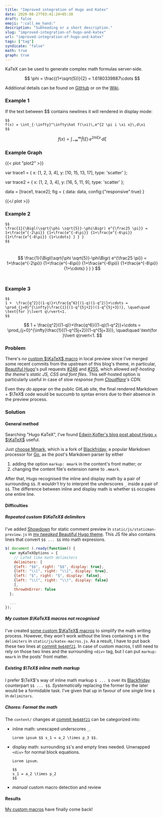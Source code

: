```yaml
---
title: "Improved integration of Hugo and Katex"
date: 2020-08-27T03:41:24+05:30
draft: false
emoji: ":call_me_hand:"
description: "Subheading or a short description."
slug: "improved-integration-of-hugo-and-katex"
url: "improved-integration-of-hugo-and-katex"
tags: ["tag"]
syndicate: "false"
math: true
graph: true
---
```

KaTeX can be used to generate complex math formulas server-side. 

$$
\phi = \frac{(1+\sqrt{5})}{2} = 1.6180339887\cdots
$$

Additional details can be found on [GitHub](https://github.com/Khan/KaTeX) or on the [Wiki](http://tiddlywiki.com/plugins/tiddlywiki/katex/).
<!--more-->

### Example 1

If the text between $$ contains newlines it will rendered in display mode:
```
$$
f(x) = \int_{-\infty}^\infty\hat f(\xi)\,e^{2 \pi i \xi x}\,d\xi
$$
```
$$
f(x) = \int_{-\infty}^\infty\hat f(\xi)\,e^{2 \pi i \xi x}\,d\xi
$$

### Example Graph

{{< plot "plot2" >}}

var trace1 = {
  x: [1, 2, 3, 4],
  y: [10, 15, 13, 17],
  type: 'scatter'
};

var trace2 = {
  x: [1, 2, 3, 4],
  y: [16, 5, 11, 9],
  type: 'scatter'
};

data = [trace1, trace2];
fig = {
  data: data,
  config:{"responsive":true}
}

{{</ plot >}}


### Example 2
```
$$
\frac{1}{\Bigl(\sqrt{\phi \sqrt{5}}-\phi\Bigr) e^{\frac25 \pi}} = 1+\frac{e^{-2\pi}} {1+\frac{e^{-4\pi}} {1+\frac{e^{-6\pi}} {1+\frac{e^{-8\pi}} {1+\cdots} } } }
$$
```
​​$$
\frac{1}{\Bigl(\sqrt{\phi \sqrt{5}}-\phi\Bigr) e^{\frac25 \pi}} = 1+\frac{e^{-2\pi}} {1+\frac{e^{-4\pi}} {1+\frac{e^{-6\pi}} {1+\frac{e^{-8\pi}} {1+\cdots} } } }
$$
​​ 

### Example 3
```
$$
1 +  \frac{q^2}{(1-q)}+\frac{q^6}{(1-q)(1-q^2)}+\cdots = \prod_{j=0}^{\infty}\frac{1}{(1-q^{5j+2})(1-q^{5j+3})}, \quad\quad \text{for }\lvert q\rvert<1.
$$
```
$$
1 +  \frac{q^2}{(1-q)}+\frac{q^6}{(1-q)(1-q^2)}+\cdots = \prod_{j=0}^{\infty}\frac{1}{(1-q^{5j+2})(1-q^{5j+3})}, \quad\quad \text{for }\lvert q\rvert<1.
$$

### Problem

There's _no_ [custom $\KaTeX$ macro][1] in local preview since I've merged some
recent commits from the upstream of this blog's theme, in particular,
[Beautiful Hugo][8]'s pull requests [#246][9] and [#255][10], which allowed
_self-hosting the theme's static JS, CSS and font files_.  This self-hosted
option is particularly useful in case of _slow response from [Cloudflare][11]'s
CDN_.


Even they _do_ appear on the public GitLab site, the final rendered Markdown +
$\TeX$ code would be succumb to syntax errors due to their absence in the
preview process.

### Solution
#### General method

Searching "Hugo KaTeX", I've found
[Edwin Kofler's blog post about Hugo + $\KaTeX$][2] useful.

Just [choose Mmark][3], which is a fork of [Blackfriday][4], a popular Markdown
processor for [Go][5], as the post's Markdown parser by either

1. adding the option `markup: mmark` in the content's front matter; or
2. changing the content file's extension name to `.mmark`.

After that, Hugo recognised the inline and display math by a pair of surrounding
`$$`. It _wouldn't_ try to interpret the underscores `_` inside a pair of `$$`.
The difference between inline and display math is whether `$$` occupies one
entire line.

#### Difficulties
##### Repeated custom $\KaTeX$ delimiters

I've added [Showdown][6] for static comment preview in
`static/js/staticman-preview.js` in
[my _tweaked_ Beautiful Hugo theme][7].  This JS file also contains lines that
convert `$$ ... $$` into math expresions.

```js
$( document ).ready(function() {
  var myKaTeXOptions = {
    // LaTeX like math delimiters
    delimiters: [
    {left: "$$", right: "$$", display: true},
    {left: "\\[", right: "\\]", display: true},
    {left: "$", right: "$", display: false},
    {left: "\\(", right: "\\)", display: false}
    ],
    throwOnError: false
  };

  ...
});
```

##### My custom $\KaTeX$ macros _not_ recognised

I've created [some custom $\KaTeX$ macros][1] to simplify the math writing
process.  However, they _won't_ work _without_ the lines containing `$` in the
`delimiters` in `static/js/katex-macros.js`.  As a result, I have to put back
these two lines at [commit `9e640f21`][12].  In case of custom macros, I still
need to rely on those two lines and the surrounding `<div>` tag, but I can put
`markup: mmark` in the posts' front matter.

##### Existing $\TeX$ inline math markup

I prefer $\TeX$'s way of inline math markup `$ ... $` over its [Blackfriday][4]
counterpart `$$ ... $$`.  _Systematically_ replacing the former by the later
would be a formidable task.  I've given that up in favour of one _single_ line
`$` in `delimiters`.

##### Chores: Format the math

The `content/` changes at [commit `9e640f21`][12] can be categorized into:

- inline math: unescaped underscores `_`.

    ```
    Lorem ipsum $$ s_1 = a_2 \times p_3 $$.
    ```

- display math: surrounding `$$`'s and empty lines needed.  Unwrapped `<div>`
  for normal block equations.

    ```
    Lorem ipsum.

    $$
    s_1 = a_2 \times p_2
    $$
    ```

- _manual_ custom macro detection and review

#### Results

[My custom macros][1] have finally come back!


[1]: /post/2018-09-27-custom-katex-macros/
[2]: //eankeen.github.io/blog/render-latex-with-katex-in-hugo-blog/
[3]: //gohugo.io/content-management/formats/#use-mmark
[4]: //github.com/russross/blackfriday
[5]: //golang.org/
[6]: //demo.showdownjs.com/
[7]: //gitlab.com/VincentTam/beautifulhugo/
[8]: //github.com/halogenica/beautifulhugo/
[9]: //github.com/halogenica/beautifulhugo/pull/246
[10]: //github.com/halogenica/beautifulhugo/pull/255
[11]: //www.cloudflare.com/
[12]: //gitlab.com/VincentTam/vincenttam.gitlab.io/commit/9e640f21df6a7fa5724c52311d0751671e4a16db#794aa83d54c8ad0a76fb7f5b8a0b243c15940c33
